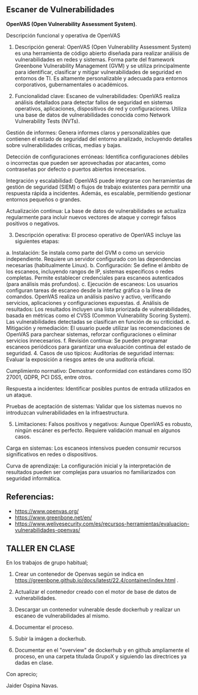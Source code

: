## Escaner de Vulnerabilidades

**OpenVAS (Open Vulnerability Assessment System)**.

Descripción funcional y operativa de OpenVAS
1. Descripción general: OpenVAS (Open Vulnerability Assessment System) es una herramienta de código abierto diseñada para realizar análisis de vulnerabilidades en redes y sistemas. Forma parte del framework Greenbone Vulnerability Management (GVM) y se utiliza principalmente para identificar, clasificar y mitigar vulnerabilidades de seguridad en entornos de TI. Es altamente personalizable y adecuada para entornos corporativos, gubernamentales o académicos.

2. Funcionalidad clave:
Escaneo de vulnerabilidades: OpenVAS realiza análisis detallados para detectar fallos de seguridad en sistemas operativos, aplicaciones, dispositivos de red y configuraciones. Utiliza una base de datos de vulnerabilidades conocida como Network Vulnerability Tests (NVTs).

Gestión de informes: Genera informes claros y personalizables que contienen el estado de seguridad del entorno analizado, incluyendo detalles sobre vulnerabilidades críticas, medias y bajas.

Detección de configuraciones erróneas: Identifica configuraciones débiles o incorrectas que pueden ser aprovechadas por atacantes, como contraseñas por defecto o puertos abiertos innecesarios.

Integración y escalabilidad: OpenVAS puede integrarse con herramientas de gestión de seguridad (SIEM) o flujos de trabajo existentes para permitir una respuesta rápida a incidentes. Además, es escalable, permitiendo gestionar entornos pequeños o grandes.

Actualización continua: La base de datos de vulnerabilidades se actualiza regularmente para incluir nuevos vectores de ataque y corregir falsos positivos o negativos.

3. Descripción operativa:
El proceso operativo de OpenVAS incluye las siguientes etapas:

a. Instalación:
Se instala como parte del GVM o como un servicio independiente.
Requiere un servidor configurado con las dependencias necesarias (habitualmente Linux).
b. Configuración:
Se define el ámbito de los escaneos, incluyendo rangos de IP, sistemas específicos o redes completas.
Permite establecer credenciales para escaneos autenticados (para análisis más profundos).
c. Ejecución de escaneos:
Los usuarios configuran tareas de escaneo desde la interfaz gráfica o la línea de comandos.
OpenVAS realiza un análisis pasivo y activo, verificando servicios, aplicaciones y configuraciones expuestas.
d. Análisis de resultados:
Los resultados incluyen una lista priorizada de vulnerabilidades, basada en métricas como el CVSS (Common Vulnerability Scoring System).
Las vulnerabilidades detectadas se clasifican en función de su criticidad.
e. Mitigación y remediación:
El usuario puede utilizar las recomendaciones de OpenVAS para parchear sistemas, reforzar configuraciones o eliminar servicios innecesarios.
f. Revisión continua:
Se pueden programar escaneos periódicos para garantizar una evaluación continua del estado de seguridad.
4. Casos de uso típicos:
Auditorías de seguridad internas: Evaluar la exposición a riesgos antes de una auditoría oficial.

Cumplimiento normativo: Demostrar conformidad con estándares como ISO 27001, GDPR, PCI DSS, entre otros.

Respuesta a incidentes: Identificar posibles puntos de entrada utilizados en un ataque.

Pruebas de aceptación de sistemas: Validar que los sistemas nuevos no introduzcan vulnerabilidades en la infraestructura.

5. Limitaciones:
Falsos positivos y negativos: Aunque OpenVAS es robusto, ningún escáner es perfecto. Requiere validación manual en algunos casos.

Carga en sistemas: Los escaneos intensivos pueden consumir recursos significativos en redes o dispositivos.

Curva de aprendizaje: La configuración inicial y la interpretación de resultados pueden ser complejas para usuarios no familiarizados con seguridad informática.

## Referencias:

- https://www.openvas.org/
- https://www.greenbone.net/en/  
- https://www.welivesecurity.com/es/recursos-herramientas/evaluacion-vulnerabilidades-openvas/

##  TALLER EN CLASE

En los trabajos de grupo habitual; 

1. Crear un contenedor de Openvas según se indica en https://greenbone.github.io/docs/latest/22.4/container/index.html .

2. Actualizar el contenedor creado con el motor de base de datos de vulnerabilidades. 

3. Descargar un contenedor vulnerable desde dockerhub y realizar un escaneo de vulnerabilidades al mismo.

5. Documentar el proceso.

6. Subir la imágen a dockerhub.

7. Documentar en el "overview" de dockerhub y en github ampliamente el proceso, en una carpeta titulada GrupoX y siguiendo las directrices ya dadas en clase.

Con aprecio; 

Jaider Ospina Navas.


